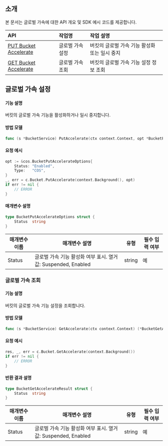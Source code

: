 
## 소개

본 문서는 글로벌 가속에 대한 API 개요 및 SDK 예시 코드를 제공합니다.

| API                                                          | 작업명       | 작업 설명                         |
| :----------------------------------------------------------- | :----------- | :------------------------------- |
| [PUT Bucket Accelerate](https://intl.cloud.tencent.com/document/product/436/33411) | 글로벌 가속 설정 | 버킷의 글로벌 가속 기능 활성화 또는 일시 중지   |
| [GET Bucket Accelerate](https://intl.cloud.tencent.com/document/product/436/33412) | 글로벌 가속 조회 | 버킷의 글로벌 가속 기능 설정 정보 조회 |


## 글로벌 가속 설정

#### 기능 설명

버킷의 글로벌 가속 기능을 활성화하거나 일시 중지합니다.

#### 방법 모델

```go
func (s *BucketService) PutAccelerate(ctx context.Context, opt *BucketPutAccelerateOptions) (*Response, error)
```

#### 요청 예시

[//]: # ".cssg-snippet-put-accelerate"
```go
opt := &cos.BucketPutAccelerateOptions{
    Status: "Enabled",
    Type:   "COS",
}
_, err = c.Bucket.PutAccelerate(context.Background(), opt)
if err != nil {
    // ERROR
}
```
#### 매개변수 설명

```go
type BucketPutAccelerateOptions struct {
    Status  string
}
```
| 매개변수 이름 | 매개변수 설명                                             | 유형   | 필수 입력 여부 |
| -------- | ---------------------------------------------------- | ------ | ---- |
| Status   | 글로벌 가속 기능 활성화 여부 표시. 열거 값: Suspended, Enabled | string | 예   |

### 글로벌 가속 조회

#### 기능 설명

버킷의 글로벌 가속 기능 설정을 조회합니다.

#### 방법 모델

```go
func (s *BucketService) GetAccelerate(ctx context.Context) (*BucketGetAccelerateResult, *Response, error)
```

#### 요청 예시

[//]: # ".cssg-snippet-get-accelerate"
```go
res, _, err = c.Bucket.GetAccelerate(context.Background())
if err != nil {
    // ERROR
}
```
#### 반환 결과 설명

```go
type BucketGetAccelerateResult struct {
    Status  string
}
```
| 매개변수 이름 | 매개변수 설명                                             | 유형   | 필수 입력 여부 |
| -------- | ---------------------------------------------------- | ------ | ---- |
| Status   | 글로벌 가속 기능 활성화 여부 표시. 열거 값: Suspended, Enabled | string | 예   |
